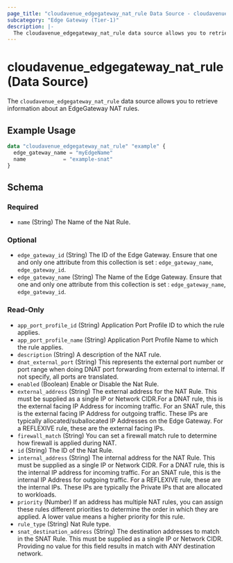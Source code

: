 ```yaml
---
page_title: "cloudavenue_edgegateway_nat_rule Data Source - cloudavenue"
subcategory: "Edge Gateway (Tier-1)"
description: |-
  The cloudavenue_edgegateway_nat_rule data source allows you to retrieve information about an EdgeGateway NAT rules.
---
```


# cloudavenue_edgegateway_nat_rule (Data Source)

The `cloudavenue_edgegateway_nat_rule` data source allows you to retrieve information about an EdgeGateway NAT rules.

## Example Usage

```terraform
data "cloudavenue_edgegateway_nat_rule" "example" {
  edge_gateway_name = "myEdgeName"
  name            = "example-snat"
}
```

<!-- schema generated by tfplugindocs -->
## Schema

### Required

- `name` (String) The Name of the Nat Rule.

### Optional

- `edge_gateway_id` (String) The ID of the Edge Gateway. Ensure that one and only one attribute from this collection is set : `edge_gateway_name`, `edge_gateway_id`.
- `edge_gateway_name` (String) The Name of the Edge Gateway. Ensure that one and only one attribute from this collection is set : `edge_gateway_name`, `edge_gateway_id`.

### Read-Only

- `app_port_profile_id` (String) Application Port Profile ID to which the rule applies.
- `app_port_profile_name` (String) Application Port Profile Name to which the rule applies.
- `description` (String) A description of the NAT rule.
- `dnat_external_port` (String) This represents the external port number or port range when doing DNAT port forwarding from external to internal. If not specify, all ports are translated.
- `enabled` (Boolean) Enable or Disable the Nat Rule.
- `external_address` (String) The external address for the NAT Rule. This must be supplied as a single IP or Network CIDR.For a DNAT rule, this is the external facing IP Address for incoming traffic. For an SNAT rule, this is the external facing IP Address for outgoing traffic. These IPs are typically allocated/suballocated IP Addresses on the Edge Gateway. For a REFLEXIVE rule, these are the external facing IPs.
- `firewall_match` (String) You can set a firewall match rule to determine how firewall is applied during NAT.
- `id` (String) The ID of the Nat Rule.
- `internal_address` (String) The internal address for the NAT Rule. This must be supplied as a single IP or Network CIDR. For a DNAT rule, this is the internal IP address for incoming traffic. For an SNAT rule, this is the internal IP Address for outgoing traffic. For a REFLEXIVE rule, these are the internal IPs. These IPs are typically the Private IPs that are allocated to workloads.
- `priority` (Number) If an address has multiple NAT rules, you can assign these rules different priorities to determine the order in which they are applied. A lower value means a higher priority for this rule.
- `rule_type` (String) Nat Rule type.
- `snat_destination_address` (String) The destination addresses to match in the SNAT Rule. This must be supplied as a single IP or Network CIDR. Providing no value for this field results in match with ANY destination network.

